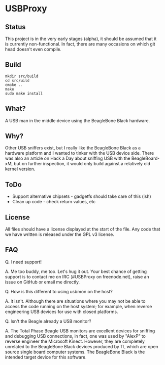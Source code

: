 USBProxy
========

Status
------
This project is in the very early stages (alpha), it should be assumed that it
is currently non-functional. In fact, there are many occasions on which git
head doesn't even compile.

Build
-----
```
mkdir src/build
cd src/uild
cmake ..
make
sudo make install
```
What?
-----
A USB man in the middle device using the BeagleBone Black hardware.

Why?
----
Other USB sniffers exist, but I really like the BeagleBone Black as a hardware
platform and I wanted to tinker with the USB device side.  There was also an
article on Hack a Day about sniffing USB with the BeagleBoard-xM, but on further
inspection, it would only build against a relatively old kernel version.

ToDo
----
 * Support alternative chipsets - gadgetfs should take care of this (ish)
 * Clean up code - check return values, etc

License
-------
All files should have a license displayed at the start of the file.  Any code
that we have written is released under the GPL v3 license.

FAQ
---
Q. I need support!

A. Me too buddy, me too.  Let's hug it out.  Your best chance of getting
support is to contact me on IRC (#USBProxy on freenode.net), raise an issue on
GitHub or email me directly.

Q. How is this different to using usbmon on the host?

A. It isn't.  Although there are situations where you may not be able to access
the code running on the host system; for example, when reverse engineering USB
devices for use with closed platforms.

Q. Isn't the Beagle already a USB monitor?

A. The Total Phase Beagle USB monitors are excellent devices for sniffing and
debugging USB connections, in fact, one was used by "AlexP" to reverse engineer
the Microsoft Kinect.  However, they are completely unrelated to the BeagleBone
Black devices produced by TI, which are open source single board computer
systems.  The BeagleBone Black is the intended target device for this software.
